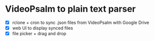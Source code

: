 # VideoPsalm to plain text parser
- [x] rclone + cron to sync .json files from VideoPsalm with Google Drive 
- [x] web UI to display synced files
- [x] file picker + drag and drop
